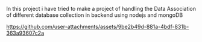 In this project i have tried to make a project of handling the Data Association 
of different database collection in backend  using nodejs and mongoDB

https://github.com/user-attachments/assets/9be2b49d-881a-4bdf-831b-363a93607c2a

